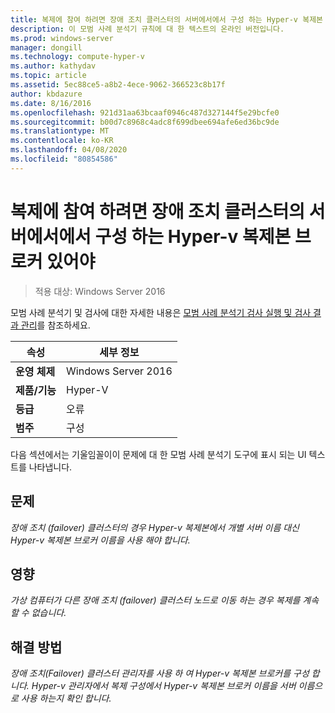 ```yaml
---
title: 복제에 참여 하려면 장애 조치 클러스터의 서버에서에서 구성 하는 Hyper-v 복제본 브로커 있어야
description: 이 모범 사례 분석기 규칙에 대 한 텍스트의 온라인 버전입니다.
ms.prod: windows-server
manager: dongill
ms.technology: compute-hyper-v
ms.author: kathydav
ms.topic: article
ms.assetid: 5ec88ce5-a8b2-4ece-9062-366523c8b17f
author: kbdazure
ms.date: 8/16/2016
ms.openlocfilehash: 921d31aa63bcaaf0946c487d327144f5e29bcfe0
ms.sourcegitcommit: b00d7c8968c4adc8f699dbee694afe6ed36bc9de
ms.translationtype: MT
ms.contentlocale: ko-KR
ms.lasthandoff: 04/08/2020
ms.locfileid: "80854586"
---
```

# <a name="to-participate-in-replication-servers-in-failover-clusters-must-have-a-hyper-v-replica-broker-configured"></a>복제에 참여 하려면 장애 조치 클러스터의 서버에서에서 구성 하는 Hyper-v 복제본 브로커 있어야

>적용 대상: Windows Server 2016

모범 사례 분석기 및 검사에 대한 자세한 내용은 [모범 사례 분석기 검사 실행 및 검사 결과 관리](https://go.microsoft.com/fwlink/p/?LinkID=223177)를 참조하세요.  
  
|속성|세부 정보|  
|-|-|  
|**운영 체제**|Windows Server 2016|  
|**제품/기능**|Hyper-V|  
|**등급**|오류|  
|**범주**|구성|  
  
다음 섹션에서는 기울임꼴이이 문제에 대 한 모범 사례 분석기 도구에 표시 되는 UI 텍스트를 나타냅니다.  
  
## <a name="issue"></a>문제  
*장애 조치 (failover) 클러스터의 경우 Hyper-v 복제본에서 개별 서버 이름 대신 Hyper-v 복제본 브로커 이름을 사용 해야 합니다.*  
  
## <a name="impact"></a>영향  
*가상 컴퓨터가 다른 장애 조치 (failover) 클러스터 노드로 이동 하는 경우 복제를 계속할 수 없습니다.*  
  
## <a name="resolution"></a>해결 방법  
*장애 조치(Failover) 클러스터 관리자를 사용 하 여 Hyper-v 복제본 브로커를 구성 합니다. Hyper-v 관리자에서 복제 구성에서 Hyper-v 복제본 브로커 이름을 서버 이름으로 사용 하는지 확인 합니다.*  
  


